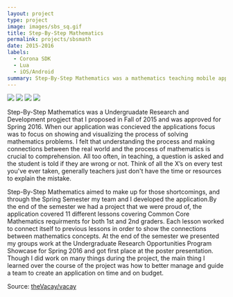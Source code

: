 ```yaml
---
layout: project
type: project
image: images/sbs_sq.gif
title: Step-By-Step Mathematics
permalink: projects/sbsmath
date: 2015-2016
labels:
  - Corona SDK
  - Lua
  - iOS/Android
summary: Step-By-Step Mathematics was a mathematics teaching mobile application for 1st and 2nd graders that focused on showing the procces of solving problems and showing how they connect to previous matematics concepts.
---
```


<div class="ui small rounded images">
  <img class="ui image" src="../images/sbs_count.gif">
  <img class="ui image" src="../images/sbs_add.gif">
  <img class="ui image" src="../images/sbs_alg.gif">
  <img class="ui image" src="../images/sbs_clock.gif">
</div>

Step-By-Step Mathematics was a Undergruadate Research and Development progject that I proposed in Fall of 2015 and was approved for Spring 2016. When our application was concieved the applications focus was to focus on showing and visualizing the process of solving mathematics problems. I felt that understanding the process and making connections between the real world and the process of mathematics is crucial to comprehension. All too often, in teaching, a question is asked and the student is told if they are wrong or not. Think of all the X’s on every test you've ever taken, generally teachers just don't have the time or resources to explain the mistake.

Step-By-Step Mathematics aimed to make up for those shortcomings, and through the Spring Semester my team and I developed the application.By the end of the semester we had a project that we were proud of, the application covered 11 different lessons covering Common Core Mathematics requirments for both 1st and 2nd graders. Each lesson worked to connect itself to previous lessons in order to show the connections between mathematics concepts. At the end of the semester we presented my groups work at the Undergraduate Research Opportunities Program Showcase for Spring 2016 and got first place at the poster presentation. Though I did work on many things during the project, the main thing I learned over the course of the project was how to better manage and guide a team to create an application on time and on budget.
 
Source: <a href="https://github.com/theVacay/vacay"><i class="large github icon"></i>theVacay/vacay</a>
